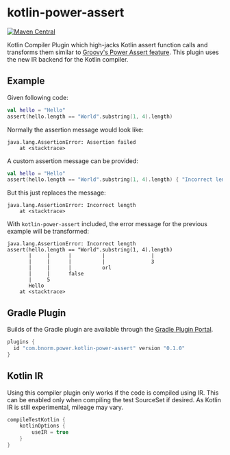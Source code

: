 # kotlin-power-assert

[![Maven Central](https://maven-badges.herokuapp.com/maven-central/com.bnorm.power/kotlin-power-assert/badge.svg)](https://maven-badges.herokuapp.com/maven-central/com.bnorm.power/kotlin-power-assert)

Kotlin Compiler Plugin which high-jacks Kotlin assert function calls and
transforms them similar to [Groovy's Power Assert feature][groovy-power-assert].
This plugin uses the new IR backend for the Kotlin compiler.

## Example

Given following code:

```kotlin
val hello = "Hello"
assert(hello.length == "World".substring(1, 4).length)
```

Normally the assertion message would look like:

```text
java.lang.AssertionError: Assertion failed
	at <stacktrace>
```

A custom assertion message can be provided:

```kotlin
val hello = "Hello"
assert(hello.length == "World".substring(1, 4).length) { "Incorrect length" }
```

But this just replaces the message:

```text
java.lang.AssertionError: Incorrect length
	at <stacktrace>
```

With `kotlin-power-assert` included, the error message for the previous example
will be transformed:

```text
java.lang.AssertionError: Incorrect length
assert(hello.length == "World".substring(1, 4).length)
       |     |      |          |               |
       |     |      |          |               3
       |     |      |          orl
       |     |      false
       |     5
       Hello
	at <stacktrace>
```

## Gradle Plugin

Builds of the Gradle plugin are available through the
[Gradle Plugin Portal][kotlin-power-assert-gradle].

```groovy
plugins {
  id "com.bnorm.power.kotlin-power-assert" version "0.1.0"
}
```

## Kotlin IR

Using this compiler plugin only works if the code is compiled using IR. This can
be enabled only when compiling the test SourceSet if desired. As Kotlin IR is
still experimental, mileage may vary.

```groovy
compileTestKotlin {
    kotlinOptions {
        useIR = true
    }
}
```

[groovy-power-assert]: https://groovy-lang.org/testing.html#_power_assertions
[kotlin-power-assert-gradle]: https://plugins.gradle.org/plugin/com.bnorm.power.kotlin-power-assert
